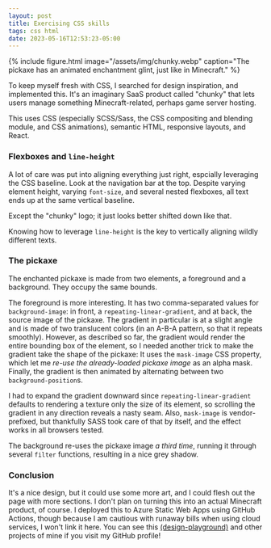 ```yaml
---
layout: post
title: Exercising CSS skills
tags: css html
date: 2023-05-16T12:53:23-05:00
---
```


{% include figure.html
  image="/assets/img/chunky.webp"
  caption="The pickaxe has an animated enchantment glint, just like in Minecraft."
%}

To keep myself fresh with CSS, I searched for design inspiration, and implemented this. It's an imaginary SaaS product called "chunky" that lets users manage something Minecraft-related, perhaps game server hosting.

This uses CSS (especially SCSS/Sass, the CSS compositing and blending module, and CSS animations), semantic HTML, responsive layouts, and React.

<!--more-->

### Flexboxes and `line-height`

A lot of care was put into aligning everything just right, espcially leveraging the CSS baseline. Look at the navigation bar at the top. Despite varying element height, varying `font-size`, and several nested flexboxes, all text ends up at the same vertical baseline.

Except the "chunky" logo; it just looks better shifted down like that.

Knowing how to leverage `line-height` is the key to vertically aligning wildly different texts.

### The pickaxe

The enchanted pickaxe is made from two elements, a foreground and a background. They occupy the same bounds.

The foreground is more interesting. It has two comma-separated values for `background-image`: in front, a `repeating-linear-gradient`, and at back, the source image of the pickaxe. The gradient in particular is at a slight angle and is made of two translucent colors (in an A-B-A pattern, so that it repeats smoothly). However, as described so far, the gradient would render the entire bounding box of the element, so I needed another trick to make the gradient take the shape of the pickaxe: It uses the `mask-image` CSS property, which let me _re-use the already-loaded pickaxe image_ as an alpha mask. Finally, the gradient is then animated by alternating between two `background-position`s.

I had to expand the gradient downward since `repeating-linear-gradient` defaults to rendering a texture only the size of its element, so scrolling the gradient in any direction reveals a nasty seam. Also, `mask-image` is vendor-prefixed, but thankfully SASS took care of that by itself, and the effect works in all browsers tested.

The background re-uses the pickaxe image _a third time_, running it through several `filter` functions, resulting in a nice grey shadow.

### Conclusion

It's a nice design, but it could use some more art, and I could flesh out the page with more sections. I don't plan on turning this into an actual Minecraft product, of course. I deployed this to Azure Static Web Apps using GitHub Actions, though because I am cautious with runaway bills when using cloud services, I won't link it here. You can see this [(design-playground)](https://github.com/hypevhs/design-playground) and other projects of mine if you visit my GitHub profile!
